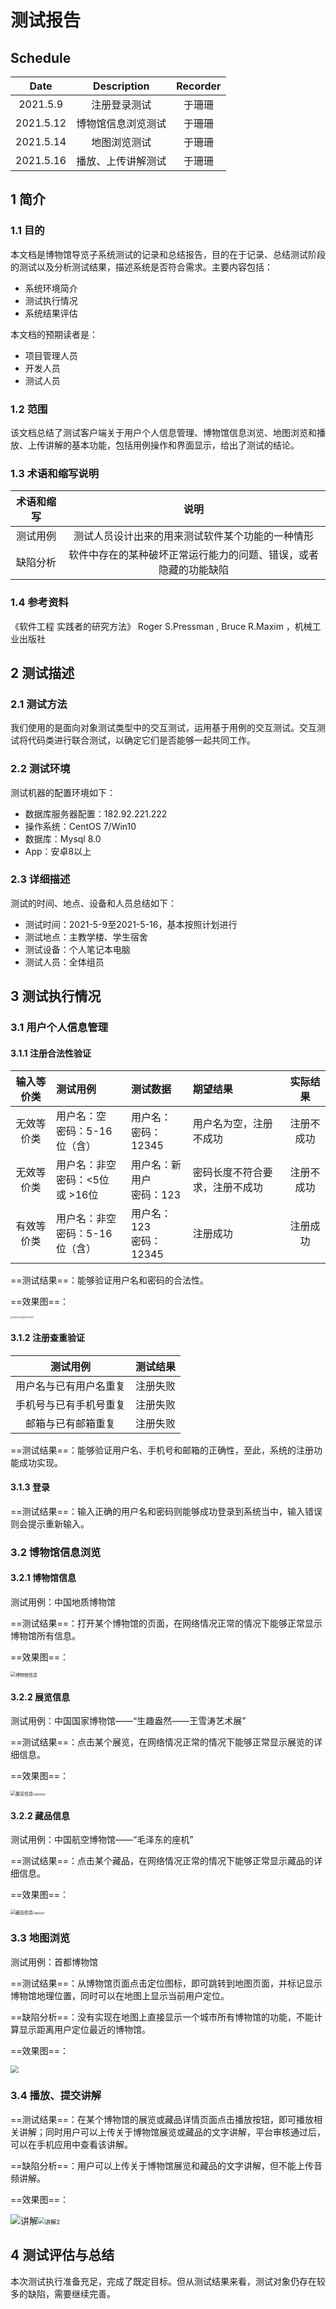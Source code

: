# 测试报告

## Schedule

|   Date    |    Description     | Recorder |
| :-------: | :----------------: | :------: |
| 2021.5.9  |    注册登录测试    |  于珊珊  |
| 2021.5.12 | 博物馆信息浏览测试 |  于珊珊  |
| 2021.5.14 |    地图浏览测试    |  于珊珊  |
| 2021.5.16 | 播放、上传讲解测试 |  于珊珊  |



## 1 简介

### 1.1 目的

本文档是博物馆导览子系统测试的记录和总结报告，目的在于记录、总结测试阶段的测试以及分析测试结果，描述系统是否符合需求。主要内容包括：

- 系统环境简介
- 测试执行情况
- 系统结果评估

本文档的预期读者是：

- 项目管理人员
- 开发人员
- 测试人员

### 1.2 范围

该文档总结了测试客户端关于用户个人信息管理、博物馆信息浏览、地图浏览和播放、上传讲解的基本功能，包括用例操作和界面显示，给出了测试的结论。

### 1.3 术语和缩写说明

| 术语和缩写 |                             说明                             |
| :--------: | :----------------------------------------------------------: |
|  测试用例  |       测试人员设计出来的用来测试软件某个功能的一种情形       |
|  缺陷分析  | 软件中存在的某种破坏正常运行能力的问题、错误，或者隐藏的功能缺陷 |

### 1.4 参考资料

《软件工程 实践者的研究方法》 Roger S.Pressman , Bruce R.Maxim ，机械工业出版社





## 2 测试描述

### 2.1 测试方法

我们使用的是面向对象测试类型中的交互测试，运用基于用例的交互测试。交互测试将代码类进行联合测试，以确定它们是否能够一起共同工作。 

### 2.2 测试环境

测试机器的配置环境如下：

- 数据库服务器配置：182.92.221.222
- 操作系统：CentOS 7/Win10
- 数据库：Mysql 8.0
- App：安卓8以上

### 2.3 详细描述

测试的时间、地点、设备和人员总结如下：

- 测试时间：2021-5-9至2021-5-16，基本按照计划进行
- 测试地点：主教学楼、学生宿舍
- 测试设备：个人笔记本电脑
- 测试人员：全体组员



## 3 测试执行情况

### 3.1 用户个人信息管理

#### 3.1.1 注册合法性验证

| 输入等价类 | 测试用例                              | 测试数据                      | 期望结果                       |  实际结果  |
| :--------: | :------------------------------------ | :---------------------------- | :----------------------------- | :--------: |
| 无效等价类 | 用户名：空<br />密码：5-16位（含）    | 用户名：<br />密码：12345     | 用户名为空，注册不成功         | 注册不成功 |
| 无效等价类 | 用户名：非空<br />密码：<5位 或 >16位 | 用户名：新用户<br />密码：123 | 密码长度不符合要求，注册不成功 | 注册不成功 |
| 有效等价类 | 用户名：非空<br />密码：5-16位（含）  | 用户名：123<br />密码：12345  | 注册成功                       |  注册成功  |

==测试结果==：能够验证用户名和密码的合法性。

==效果图==：

<img src="/png/注册不成功1.png" alt="注册不成功1" style="zoom:20%;" /><img src="/png/注册不成功2.png" alt="注册不成功2" style="zoom:20%;" /> 

#### 3.1.2 注册查重验证

|        测试用例        | 测试结果 |
| :--------------------: | :------: |
| 用户名与已有用户名重复 | 注册失败 |
| 手机号与已有手机号重复 | 注册失败 |
|   邮箱与已有邮箱重复   | 注册失败 |

==测试结果==：能够验证用户名、手机号和邮箱的正确性，至此，系统的注册功能成功实现。

#### 3.1.3 登录

==测试结果==：输入正确的用户名和密码则能够成功登录到系统当中，输入错误则会提示重新输入。



### 3.2 博物馆信息浏览

#### 3.2.1 博物馆信息

测试用例：中国地质博物馆

==测试结果==：打开某个博物馆的页面，在网络情况正常的情况下能够正常显示博物馆所有信息。

==效果图==：

<img src="/png/博物馆信息-1622366307171.png" alt="博物馆信息" style="zoom:50%;" />

#### 3.2.2 展览信息

测试用例：中国国家博物馆——“生趣盎然——王雪涛艺术展”

==测试结果==：点击某个展览，在网络情况正常的情况下能够正常显示展览的详细信息。

==效果图==：

<img src="/png/展览信息-1622366347445.png" alt="展览信息" style="zoom:50%;" /><img src="/png/展览信息2-1622366467874.png" alt="展览信息2" style="zoom:25%;" />

#### 3.2.2 藏品信息

测试用例：中国航空博物馆——“毛泽东的座机”

==测试结果==：点击某个藏品，在网络情况正常的情况下能够正常显示藏品的详细信息。

==效果图==：

<img src="/png/藏品信息-1622366497457.png" alt="藏品信息" style="zoom:50%;" /><img src="/png/藏品信息2-1622366510210.png" alt="藏品信息2" style="zoom:23.5%;" />



### 3.3 地图浏览

测试用例：首都博物馆

==测试结果==：从博物馆页面点击定位图标，即可跳转到地图页面，并标记显示博物馆地理位置，同时可以在地图上显示当前用户定位。

==缺陷分析==：没有实现在地图上直接显示一个城市所有博物馆的功能，不能计算显示距离用户定位最近的博物馆。

==效果图==：

<img src="/png/地图2.png" style="zoom:80%;" />



### 3.4 播放、提交讲解

==测试结果==：在某个博物馆的展览或藏品详情页面点击播放按钮，即可播放相关讲解；同时用户可以上传关于博物馆展览或藏品的文字讲解，平台审核通过后，可以在手机应用中查看该讲解。

==缺陷分析==：用户可以上传关于博物馆展览和藏品的文字讲解，但不能上传音频讲解。

==效果图==：

![讲解](/png/讲解-1622365944777.png)<img src="/png/讲解2.png" alt="讲解2" style="zoom:67%;" />



## 4 测试评估与总结

本次测试执行准备充足，完成了既定目标。但从测试结果来看，测试对象仍存在较多的缺陷，需要继续完善。
